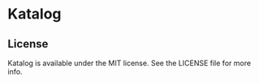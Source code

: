 # Katalog



## License

Katalog is available under the MIT license. See the LICENSE file for more info.
